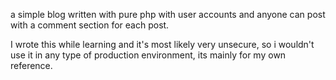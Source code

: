 a simple blog written with pure php with user accounts and anyone can post with a comment section for each post.

I wrote this while learning and it's most likely very unsecure, so i wouldn't use it in any type of production environment,
its mainly for my own reference.
